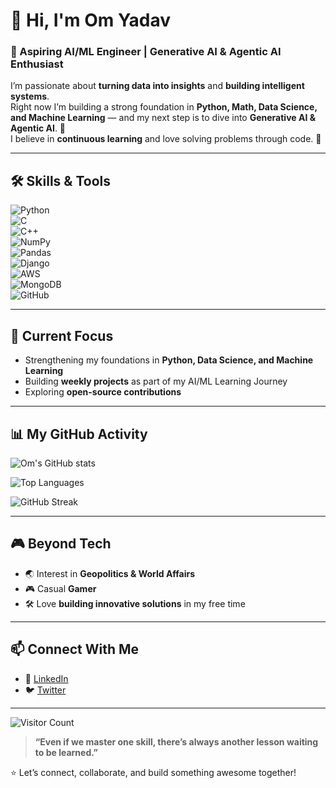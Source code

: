 # 👋 Hi, I'm Om Yadav  

### 🚀 Aspiring AI/ML Engineer | Generative AI & Agentic AI Enthusiast 

I’m passionate about **turning data into insights** and **building intelligent systems**.  
Right now I’m building a strong foundation in **Python, Math, Data Science, and Machine Learning** — and my next step is to dive into **Generative AI & Agentic AI**. 🌱  
I believe in **continuous learning** and love solving problems through code. 🌱  

---

## 🛠️ Skills & Tools  

![Python](https://img.shields.io/badge/Python-3776AB?style=for-the-badge&logo=python&logoColor=white)  
![C](https://img.shields.io/badge/C-00599C?style=for-the-badge&logo=c&logoColor=white)  
![C++](https://img.shields.io/badge/C++-00599C?style=for-the-badge&logo=cplusplus&logoColor=white)  
![NumPy](https://img.shields.io/badge/NumPy-013243?style=for-the-badge&logo=numpy&logoColor=white)  
![Pandas](https://img.shields.io/badge/Pandas-150458?style=for-the-badge&logo=pandas&logoColor=white)  
![Django](https://img.shields.io/badge/Django-092E20?style=for-the-badge&logo=django&logoColor=white)  
![AWS](https://img.shields.io/badge/AWS-FF9900?style=for-the-badge&logo=amazonaws&logoColor=white)  
![MongoDB](https://img.shields.io/badge/MongoDB-47A248?style=for-the-badge&logo=mongodb&logoColor=white)  
![GitHub](https://img.shields.io/badge/GitHub-181717?style=for-the-badge&logo=github&logoColor=white)  

---

## 🎯 Current Focus  
- Strengthening my foundations in **Python, Data Science, and Machine Learning**  
- Building **weekly projects** as part of my AI/ML Learning Journey  
- Exploring **open-source contributions**  

---

## 📊 My GitHub Activity  

![Om's GitHub stats](https://github-readme-stats.vercel.app/api?username=Om-Yadav&show_icons=true&hide=prs,issues,stars&count_private=true&theme=tokyonight)

![Top Languages](https://github-readme-stats.vercel.app/api/top-langs/?username=Om-Yadav&layout=compact&theme=tokyonight)

![GitHub Streak](https://github-readme-streak-stats.herokuapp.com/?user=Om-Yadav&theme=tokyonight)

---

## 🎮 Beyond Tech  
- 🌏 Interest in **Geopolitics & World Affairs**  
- 🎮 Casual **Gamer**  
- 🛠️ Love **building innovative solutions** in my free time  

---

## 📫 Connect With Me  
- 💼 [LinkedIn](#) <!--(https://www.linkedin.com/in/om-yadav-in/) -->  
- 🐦 [Twitter](#) <!-- Replace # with your Twitter handle -->  

---

![Visitor Count](https://komarev.com/ghpvc/?username=Om-Yadav&style=for-the-badge)  

> **“Even if we master one skill, there’s always another lesson waiting to be learned.”**  

⭐ Let’s connect, collaborate, and build something awesome together!  
